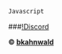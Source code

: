 ```js
Javascript
```

<!DOCTYPE html>
<html>
<body>

###[!Discord](https://discord.gg/FJyAQQSJUp)

</body>
</html>

**© [bkahnwald](https://github.com/bkahnwald)**
